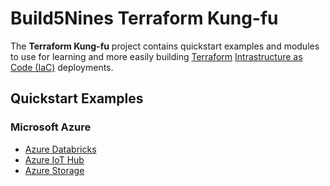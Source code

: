 # Build5Nines Terraform Kung-fu

The **Terraform Kung-fu** project contains quickstart examples and modules to use for learning and more easily building [Terraform](https://build5nines.com/get-started-with-terraform-on-microsoft-azure/) [Intrastructure as Code (IaC)](https://build5nines.com/what-is-infrastructure-as-code/) deployments.

## Quickstart Examples

### Microsoft Azure

- [Azure Databricks](azure-databricks/readme.md)
- [Azure IoT Hub](azure-iot-hub/readme.md)
- [Azure Storage](azure-storage/readme.md)
